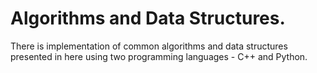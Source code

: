 # Algorithms and Data Structures.
There is implementation of common algorithms and data structures presented in here using two programming languages - C++ and Python.
